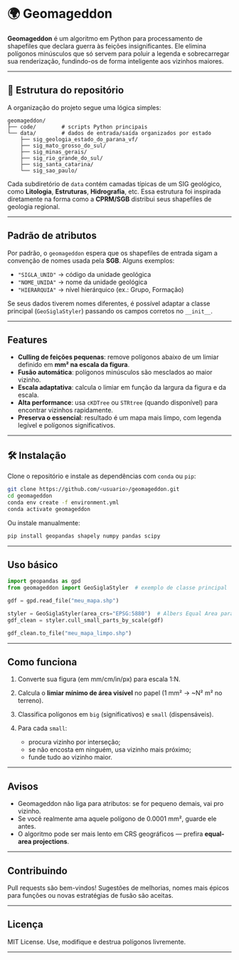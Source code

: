 
# 🌍 Geomageddon

**Geomageddon** é um algoritmo em Python para processamento de shapefiles que declara guerra às feições insignificantes.
Ele elimina polígonos minúsculos que só servem para poluir a legenda e sobrecarregar sua renderização, fundindo-os de forma inteligente aos vizinhos maiores.

---

## 📂 Estrutura do repositório

A organização do projeto segue uma lógica simples:

```
geomageddon/
├── code/        # scripts Python principais
└── data/        # dados de entrada/saída organizados por estado
    ├── sig_geologia_estado_do_parana_vf/
    ├── sig_mato_grosso_do_sul/
    ├── sig_minas_gerais/
    ├── sig_rio_grande_do_sul/
    ├── sig_santa_catarina/
    └── sig_sao_paulo/
```

Cada subdiretório de `data` contém camadas típicas de um SIG geológico, como **Litologia**, **Estruturas**, **Hidrografia**, etc.
Essa estrutura foi inspirada diretamente na forma como a **CPRM/SGB** distribui seus shapefiles de geologia regional.

---

## Padrão de atributos

Por padrão, o `geomageddon` espera que os shapefiles de entrada sigam a convenção de nomes usada pela **SGB**.
Alguns exemplos:

* `"SIGLA_UNID"` → código da unidade geológica
* `"NOME_UNIDA"` → nome da unidade geológica
* `"HIERARQUIA"` → nível hierárquico (ex.: Grupo, Formação)

Se seus dados tiverem nomes diferentes, é possível adaptar a classe principal (`GeoSiglaStyler`) passando os campos corretos no `__init__`.

---


## Features

* **Culling de feições pequenas**: remove polígonos abaixo de um limiar definido em **mm² na escala da figura**.
* **Fusão automática**: polígonos minúsculos são mesclados ao maior vizinho.
* **Escala adaptativa**: calcula o limiar em função da largura da figura e da escala.
* **Alta performance**: usa `cKDTree` ou `STRtree` (quando disponível) para encontrar vizinhos rapidamente.
* **Preserva o essencial**: resultado é um mapa mais limpo, com legenda legível e polígonos significativos.

---

## 🛠️ Instalação

Clone o repositório e instale as dependências com `conda` ou `pip`:

```bash
git clone https://github.com/<usuario>/geomageddon.git
cd geomageddon
conda env create -f environment.yml
conda activate geomageddon
```

Ou instale manualmente:

```bash
pip install geopandas shapely numpy pandas scipy
```

---

## Uso básico

```python
import geopandas as gpd
from geomageddon import GeoSiglaStyler  # exemplo de classe principal

gdf = gpd.read_file("meu_mapa.shp")

styler = GeoSiglaStyler(area_crs="EPSG:5880")  # Albers Equal Area para Brasil
gdf_clean = styler.cull_small_parts_by_scale(gdf)

gdf_clean.to_file("meu_mapa_limpo.shp")
```

---

## Como funciona

1. Converte sua figura (em mm/cm/in/px) para escala 1\:N.
2. Calcula o **limiar mínimo de área visível** no papel (1 mm² → \~N² m² no terreno).
3. Classifica polígonos em `big` (significativos) e `small` (dispensáveis).
4. Para cada `small`:

   * procura vizinho por interseção;
   * se não encosta em ninguém, usa vizinho mais próximo;
   * funde tudo ao vizinho maior.

---

## Avisos

* Geomageddon não liga para atributos: se for pequeno demais, vai pro vizinho.
* Se você realmente ama aquele polígono de 0.0001 mm², guarde ele antes.
* O algoritmo pode ser mais lento em CRS geográficos — prefira **equal-area projections**.

---

## Contribuindo

Pull requests são bem-vindos! Sugestões de melhorias, nomes mais épicos para funções ou novas estratégias de fusão são aceitas.

---

## Licença

MIT License. Use, modifique e destrua polígonos livremente.

---
